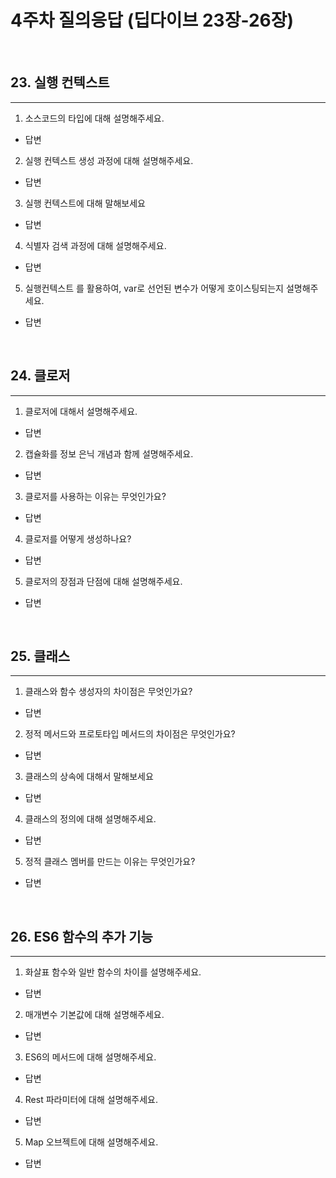# 4주차 질의응답 (딥다이브 23장-26장)

<br>

## 23. 실행 컨텍스트

---

1. 소스코드의 타입에 대해 설명해주세요.

- 답변

2. 실행 컨텍스트 생성 과정에 대해 설명해주세요.

- 답변

3. 실행 컨텍스트에 대해 말해보세요

- 답변

4. 식별자 검색 과정에 대해 설명해주세요.

- 답변

5. 실행컨텍스트 를 활용하여, var로 선언된 변수가 어떻게 호이스팅되는지 설명해주세요.

- 답변

<br>

## 24. 클로저

---

1. 클로저에 대해서 설명해주세요.

- 답변

2. 캡슐화를 정보 은닉 개념과 함께 설명해주세요.

- 답변

3. 클로저를 사용하는 이유는 무엇인가요?

- 답변

4. 클로저를 어떻게 생성하나요?

- 답변

5. 클로저의 장점과 단점에 대해 설명해주세요.

- 답변

<br>

## 25. 클래스

---

1. 클래스와 함수 생성자의 차이점은 무엇인가요?

- 답변

2. 정적 메서드와 프로토타입 메서드의 차이점은 무엇인가요?

- 답변

3. 클래스의 상속에 대해서 말해보세요

- 답변

4. 클래스의 정의에 대해 설명해주세요.

- 답변

5. 정적 클래스 멤버를 만드는 이유는 무엇인가요?

- 답변

<br>

## 26. ES6 함수의 추가 기능

---

1. 화살표 함수와 일반 함수의 차이를 설명해주세요.

- 답변

2. 매개변수 기본값에 대해 설명해주세요.

- 답변

3. ES6의 메서드에 대해 설명해주세요.

- 답변

4. Rest 파라미터에 대해 설명해주세요.

- 답변

5. Map 오브젝트에 대해 설명해주세요.

- 답변
